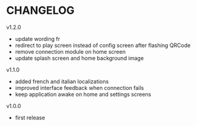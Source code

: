 # CHANGELOG

v1.2.0

- update wording fr
- redirect to play screen instead of config screen after flashing QRCode 
- remove connection module on home screen
- update splash screen and home background image

v1.1.0

- added french and italian localizations
- improved interface feedback when connection fails
- keep application awake on home and settings screens

v1.0.0

- first release
